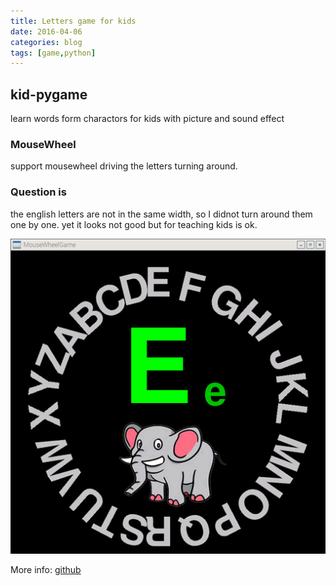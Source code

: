 ```yaml
---
title: Letters game for kids
date: 2016-04-06
categories: blog
tags: [game,python]
---
```


## kid-pygame  
learn words form charactors for kids with picture and sound effect

### MouseWheel  
support mousewheel driving the letters turning around.  

### Question is
the english letters are not in the same width, so I didnot turn around them one by one.
yet it looks not good but for teaching kids is ok. 

![main view](../assets/in-post/2016-04-06-kids-char.png)

More info: [github](https://github.com/bblu/pygame)

